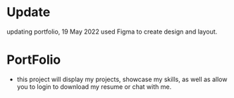 # Update

updating portfolio, 19 May 2022 used Figma to create design and layout.

# PortFolio

- this project will display my projects, showcase my skills, as well as allow you to login to download my resume or chat with me.
